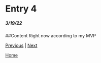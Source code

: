 # Entry 4
##### 3/19/22

##Content
Right now according to my MVP

[Previous](entry03.md) | [Next](entry05.md)

[Home](../README.md)
